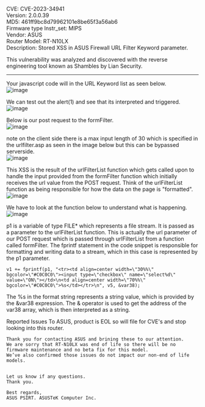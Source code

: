 CVE: CVE-2023-34941       
Version: 2.0.0.39        
MD5: 461ff9bc8d79962101e8be65f3a56ab6         
Firmware type Instr_set: MIPS       
Vendor: ASUS       
Router Model: RT-N10LX             
Description: Stored XSS in ASUS Firewall URL Filter Keyword parameter.        

This vulnerability was analyzed and discovered with the reverse engineering tool known as Shambles by Lian Security.

------

Your javascript code will in the URL Keyword list as seen below.      
![image](https://github.com/OlivierLaflamme/cve/assets/25066959/a1ca9a8a-703f-4d6d-98cc-6cb935a80fea)

We can test out the alert(1) and see that its interpreted and triggered.     
![image](https://github.com/OlivierLaflamme/cve/assets/25066959/45223030-0785-4db6-b304-d39c7ee6e441)

Below is our post request to the formFilter.     
![image](https://github.com/OlivierLaflamme/cve/assets/25066959/1cbf81bd-70c8-4866-8aa5-fcbc2bfac52e)

note on the client side there is a max input length of 30 which is specified in the urlfilter.asp as seen in the image below but this can be bypassed serverside.     
![image](https://github.com/OlivierLaflamme/cve/assets/25066959/18f8ab2a-207f-425e-9186-bb9ded51dd2f)

This XSS is the result of the urlFilterList function which gets called upon to handle the input provided from the formFilter function which initially receives the url value from the POST request. Think of the urlFilterList function as being responsible for how the data on the page is "formatted".               
![image](https://github.com/OlivierLaflamme/cve/assets/25066959/91dc3110-8ca2-4938-8b0a-b56a81220106)

We have to look at the function below to understand what is happening.      
![image](https://github.com/OlivierLaflamme/cve/assets/25066959/f5050aa2-1888-44ec-983d-0a54fe482d6d)

p1 is a variable of type FILE* which represents a file stream. It is passed as a parameter to the urlFilterList function. This is actually the url parameter of our POST request which is passed through urlFilterList from a function called formFilter. The fprintf statement in the code snippet is responsible for formatting and writing data to a stream, which in this case is represented by the p1 parameter.         

```
v1 += fprintf(p1, "<tr><td align=center width=\"30%%\" bgcolor=\"#C0C0C0\"><input type=\"checkbox\" name=\"select%d\" value=\"ON\"></td>\n<td align=center width=\"70%%\" bgcolor=\"#C0C0C0\">%s</td></tr>\n", v5, &var38);
```

The %s in the format string represents a string value, which is provided by the &var38 expression. The & operator is used to get the address of the var38 array, which is then interpreted as a string.     

Reported Issues To ASUS, product is EOL so will file for CVE's and stop looking into this router. 
```
Thank you for contacting ASUS and brining these to our attention.
We are sorry that RT-N10LX was end of life so there will be no firmware maintenance and no beta fix for this model.
We’ve also confirmed those issues do not impact our non-end of life models.


Let us know if any questions.
Thank you. 

Best regards,
ASUS PSIRT. ASUSTeK Computer Inc.
```
